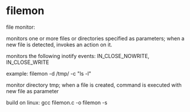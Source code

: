 # filemon
file monitor:

monitors one or more files or directories specified as parameters; when a new file is detected, invokes an action on it.

monitors the following inotify events: IN_CLOSE_NOWRITE, IN_CLOSE_WRITE

 example: filemon -d /tmp/ -c "ls -l"

 monitor directory tmp; when a file is created, command is executed with new file as parameter


build on linux:
gcc filemon.c -o filemon -s

